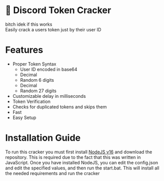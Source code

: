# 🚦 Discord Token Cracker
bitch idek if this works<br/>
Easily crack a users token just by their user ID

# Features
- Proper Token Syntax
  - User ID encoded in base64
  - Decimal
  - Random 6 digits
  - Decimal
  - Random 27 digits
- Customizable delay in milliseconds
- Token Verification
- Checks for duplicated tokens and skips them
- Fast
- Easy Setup

# Installation Guide
To run this cracker you must first install [NodeJS v16](https://nodejs.org/en/) and download the repository. This is required due to the fact that this was written in JavaScript. Once you have installed NodeJS, you can edit the config.json and edit the specified values, and then run the start.bat. This will install all the needed requirements and run the cracker
